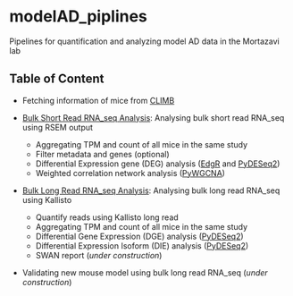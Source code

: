 # modelAD_piplines

Pipelines for quantification and analyzing model AD data in the Mortazavi lab

## Table of Content
- Fetching information of mice from [CLIMB](https://climb.bio)

- [Bulk Short Read RNA_seq Analysis](short_read/): Analysing bulk short read RNA_seq using RSEM output
    - Aggregating TPM and count of all mice in the same study
    - Filter metadata and genes (optional)
    - Differential Expression gene (DEG) analysis ([EdgR](https://bioconductor.org/packages/release/bioc/html/edgeR.html) and [PyDESeq2](https://pydeseq2.readthedocs.io/en/latest/))
    - Weighted correlation network analysis ([PyWGCNA](https://github.com/mortazavilab/PyWGCNA))

- [Bulk Long Read RNA_seq Analysis](long_read/): Analysing bulk long read RNA_seq using Kallisto
  - Quantify reads using Kallisto long read
  - Aggregating TPM and count of all mice in the same study
  - Differential Gene Expression (DGE) analysis ([PyDESeq2](https://pydeseq2.readthedocs.io/en/latest/))
  - Differential Expression Isoform (DIE) analysis ([PyDESeq2](https://pydeseq2.readthedocs.io/en/latest/))
  - SWAN report (_under construction_)
  
- Validating new mouse model using bulk long read RNA_seq (_under construction_)
 



